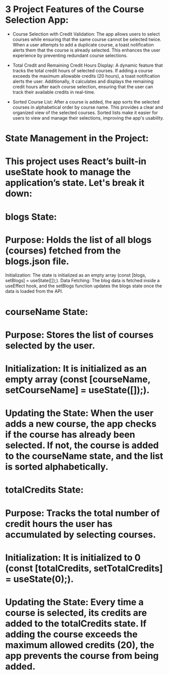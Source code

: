 # 3 Project Features of the Course Selection App:

- Course Selection with Credit Validation:
The app allows users to select courses while ensuring that the same course cannot be selected twice. When a user attempts to add a duplicate course, a toast notification alerts them that the course is already selected. This enhances the user experience by preventing redundant course selections.

- Total Credit and Remaining Credit Hours Display:
A dynamic feature that tracks the total credit hours of selected courses. If adding a course exceeds the maximum allowable credits (20 hours), a toast notification alerts the user. Additionally, it calculates and displays the remaining credit hours after each course selection, ensuring that the user can track their available credits in real-time.

- Sorted Course List:
After a course is added, the app sorts the selected courses in alphabetical order by course name. This provides a clear and organized view of the selected courses. Sorted lists make it easier for users to view and manage their selections, improving the app's usability.


# State Management in the Project:
# This project uses React’s built-in useState hook to manage the application’s state. Let's break it down:

# blogs State:

# Purpose: Holds the list of all blogs (courses) fetched from the blogs.json file.
Initialization: The state is initialized as an empty array (const [blogs, setBlogs] = useState([]);).
Data Fetching: The blog data is fetched inside a useEffect hook, and the setBlogs function updates the blogs state once the data is loaded from the API.

#  courseName State:

#   Purpose: Stores the list of courses selected by the user.
# Initialization: It is initialized as an empty array (const [courseName, setCourseName] = useState([]);).
# Updating the State: When the user adds a new course, the app checks if the course has already been selected. If not, the course is added to the courseName state, and the list is sorted alphabetically.

#  totalCredits State:

#   Purpose: Tracks the total number of credit hours the user has accumulated by selecting courses.
# Initialization: It is initialized to 0 (const [totalCredits, setTotalCredits] = useState(0);).
# Updating the State: Every time a course is selected, its credits are added to the totalCredits state. If adding the course exceeds the maximum allowed credits (20), the app prevents the course from being added.
